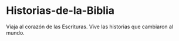 # Historias-de-la-Biblia
Viaja al corazón de las Escrituras. Vive las historias que cambiaron al mundo.
